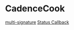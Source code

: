 # CadenceCook
[multi-signature](https://github.com/xiyu1984/CadenceCook/tree/main/project/multi-signature)
[Status Callback](https://github.com/xiyu1984/CadenceCook/blob/main/project/submit-with-auth/README.md)
